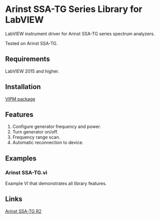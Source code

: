 # Arinst SSA-TG Series Library for LabVIEW
LabVIEW instrument driver for Arinst SSA-TG series spectrum analyzers.

Tested on Arinst SSA-TG.

## Requirements
LabVIEW 2015 and higher.

## Installation
[VIPM package](https://www.vipm.io/package/plasmapper_lib_pl_arinst_ssa_tg/)

## Features
1. Configure generator frequency and power.
2. Turn generator on/off.
3. Frequency range scan.
4. Automatic reconnection to device.

## Examples
### Arinst SSA-TG.vi
Example VI that demonstrates all library features.

## Links
[Arinst SSA-TG R2](https://arinst.net/arinst_ssa_tg_r2.php)
